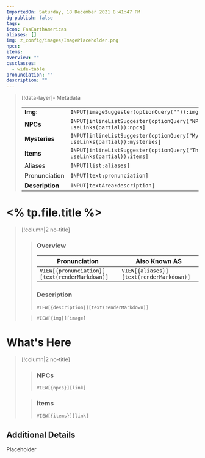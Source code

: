 ```yaml
---
ImportedOn: Saturday, 18 December 2021 8:41:47 PM
dg-publish: false
tags: 
icon: FasEarthAmericas
aliases: []
img: z_config/images/ImagePlaceholder.png
npcs: 
items: 
overview: ""
cssclasses:
  - wide-table
pronunciation: ""
description: ""
---
```



> [!data-layer]- Metadata
>
> |                                       |                                  |
>| ----- | ----- |
>| **Img**: |`INPUT[imageSuggester(optionQuery("")):img]`|
> |**NPCs** | `INPUT[inlineListSuggester(optionQuery("NPCs"), useLinks(partial)):npcs]`|
> |**Mysteries** |`INPUT[inlineListSuggester(optionQuery("Mysteries"), useLinks(partial)):mysteries]`|
> |**Items** | `INPUT[inlineListSuggester(optionQuery("Things"), useLinks(partial)):items]`|
> |Aliases|`INPUT[list:aliases]`|
> |Pronunciation|`INPUT[text:pronunciation]`|
> |**Description** |`INPUT[textArea:description]`|
# <% tp.file.title %>
> [!column|2 no-title]
>>### Overview
>>| Pronunciation | Also Known AS|
>>| ----- | ----- |
>>|`VIEW[{pronunciation}][text(renderMarkdown)]`|`VIEW[{aliases}][text(renderMarkdown)]`|
>>
>> ### Description
>> `VIEW[{description}][text(renderMarkdown)]`
>>  
>
>>`VIEW[{img}][image]`
# What's Here
> [!column|2 no-title]
>
>>
>> ### NPCs
>> `VIEW[{npcs}][link]`
>>  
>
>
>> ### Items
>> `VIEW[{items}][link]`

## Additional Details
Placeholder